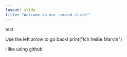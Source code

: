 ```yaml
---
layout: slide
title: "Welcome to our second slide!"
---
```

test

Use the left arrow to go back!
print("Ich heiße Marvin")

i like using github
